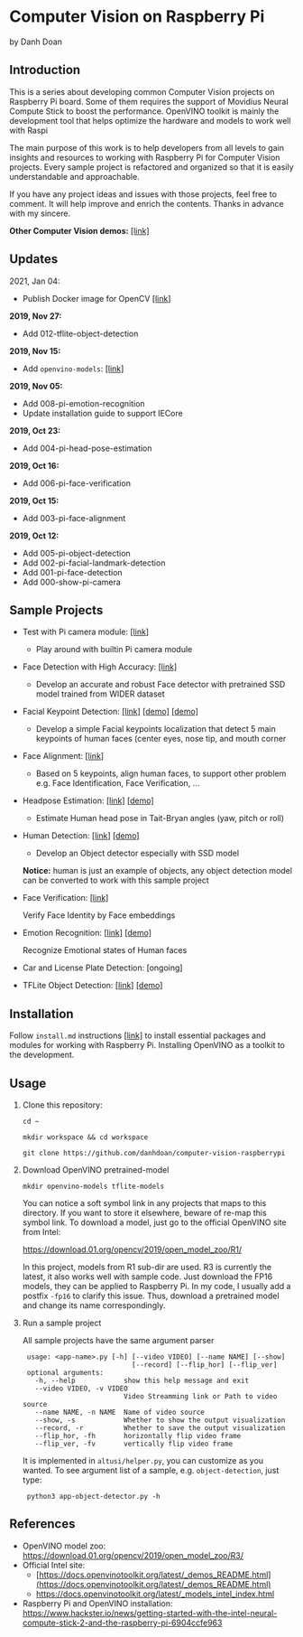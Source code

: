 # Computer Vision on Raspberry Pi

by Danh Doan


## Introduction
This is a series about developing common Computer Vision projects on Raspberry Pi board. Some of them requires the support of Movidius Neural Compute Stick to boost the performance. 
OpenVINO toolkit is mainly the development tool that helps optimize the hardware and models to work well with Raspi

The main purpose of this work is to help developers from all levels to gain insights and resources to working with Raspberry Pi for Computer Vision projects.
Every sample project is refactored and organized so that it is easily understandable and approachable.

If you have any project ideas and issues with those projects, feel free to comment.
It will help improve and enrich the contents. Thanks in advance with my sincere.

**Other Computer Vision demos:** [[link]](https://www.youtube.com/watch?v=Suprnm2EiEE&list=PL9gpyuNNKEhJSAg8RxTrNj046GQJ1K9Q1)

## Updates
2021, Jan 04:
  * Publish Docker image for OpenCV [[link]](https://hub.docker.com/repository/docker/danhdoan/opencv4-slim-buster)

**2019, Nov 27:**
  * Add 012-tflite-object-detection

**2019, Nov 15:**
  * Add `openvino-models`: [[link]](https://drive.google.com/drive/folders/11G98FS2-klB4qGiz4YzEZfdnd0G2XNrL)

**2019, Nov 05:**
  * Add 008-pi-emotion-recognition
  * Update installation guide to support IECore

**2019, Oct 23:**
  * Add 004-pi-head-pose-estimation

**2019, Oct 16:**
  * Add 006-pi-face-verification

**2019, Oct 15:**
  * Add 003-pi-face-alignment

**2019, Oct 12:**
  * Add 005-pi-object-detection
  * Add 002-pi-facial-landmark-detection
  * Add 001-pi-face-detection
  * Add 000-show-pi-camera

## Sample Projects
* Test with Pi camera module: [[link]](https://github.com/danhdoan/computer-vision-raspberrypi/tree/master/000-show-pi-camera)
	* Play around with builtin Pi camera module
* Face Detection with High Accuracy: [[link]](https://github.com/danhdoan/computer-vision-raspberrypi/tree/master/001-pi-face-detection)
	* Develop an accurate and robust Face detector with pretrained SSD model trained from WIDER dataset
* Facial Keypoint Detection: [[link]](https://github.com/danhdoan/computer-vision-raspberrypi/tree/master/002-pi-facial-landmark-detection) [[demo]](https://www.youtube.com/watch?v=En_nsyF8kJM) [[demo]](https://www.youtube.com/watch?v=WzvgrhrDC1s)
	* Develop a simple Facial keypoints localization that detect 5 main keypoints of human faces (center eyes, nose tip, and mouth corner
* Face Alignment: [[link]](https://github.com/danhdoan/computer-vision-raspberrypi/tree/master/003-pi-face-alignment)
	* Based on 5 keypoints, align human faces, to support other problem e.g. Face Identification, Face Verification, ... 
* Headpose Estimation: [[link]](https://github.com/danhdoan/computer-vision-raspberrypi/tree/master/004-pi-head-pose-estimation) [[demo]](https://www.youtube.com/watch?v=kN-QrA3h4oo)
	* Estimate Human head pose in Tait-Bryan angles (yaw, pitсh or roll)

* Human Detection: [[link]](https://github.com/danhdoan/computer-vision-raspberrypi/tree/master/005-pi-object-detection) [[demo]](https://www.youtube.com/watch?v=Suprnm2EiEE)
	* Develop an Object detector especially with SSD model

	**Notice:** human is just an example of objects, any object detection model can be converted to work with this sample project

* Face Verification: [[link]](https://github.com/danhdoan/computer-vision-raspberrypi/tree/master/006-pi-face-identification)

  Verify Face Identity by Face embeddings

* Emotion Recognition: [[link]](https://github.com/danhdoan/computer-vision-raspberrypi/tree/master/008-pi-emotion-recognition) [[demo]](https://www.youtube.com/watch?v=RXCuG3I1Mkw)

  Recognize Emotional states of Human faces

* Car and License Plate Detection: [ongoing]

* TFLite Object Detection: [[link]](https://github.com/danhdoan/computer-vision-raspberrypi/tree/master/012-tflite-object-detection) [[demo]](https://www.youtube.com/watch?v=ncDyjjNTd5w)



## Installation

Follow `install.md` instructions [[link]](https://github.com/danhdoan/computer-vision-raspberrypi/blob/master/install.md) to install essential packages and modules for working with Raspberry Pi. Installing OpenVINO as a toolkit to the development.

## Usage
1. Clone this repository:

	`cd ~`

	`mkdir workspace && cd workspace`

	`git clone https://github.com/danhdoan/computer-vision-raspberrypi`

2. Download OpenVINO pretrained-model

	`mkdir openvino-models tflite-models`

	You can notice a soft symbol link in any projects that maps to this directory. If you want to store it elsewhere, beware of re-map this symbol link.
	To download a model, just go to the official OpenVINO site from Intel:

	https://download.01.org/opencv/2019/open_model_zoo/R1/

	In this project, models from R1 sub-dir are used. R3 is currently the latest, it also works well with sample code.
	Just download the FP16 models, they can be applied to Raspberry Pi. In my code, I usually add a postfix `-fp16` to clarify this issue. Thus, download a pretrained model and change its name correspondingly.
	
3. Run a sample project

	All sample projects have the same argument parser

		usage: <app-name>.py [-h] [--video VIDEO] [--name NAME] [--show]                              
	                              [--record] [--flip_hor] [--flip_ver]
		optional arguments:                                                                                    
		  -h, --help            show this help message and exit
		  --video VIDEO, -v VIDEO
		                        Video Streamming link or Path to video source
		  --name NAME, -n NAME  Name of video source
		  --show, -s            Whether to show the output visualization
		  --record, -r          Whether to save the output visualization
		  --flip_hor, -fh       horizontally flip video frame
		  --flip_ver, -fv       vertically flip video frame
		  
	It is implemented in `altusi/helper.py`, you can customize as you wanted. To see argument list of a sample, e.g. `object-detection`, just type:

		python3 app-object-detector.py -h

## References
* OpenVINO model zoo: https://download.01.org/opencv/2019/open_model_zoo/R3/
* Official Intel site:
	* [https://docs.openvinotoolkit.org/latest/_demos_README.html](https://docs.openvinotoolkit.org/latest/_demos_README.html)
	* https://docs.openvinotoolkit.org/latest/_models_intel_index.html
* Raspberry Pi and OpenVINO installation: https://www.hackster.io/news/getting-started-with-the-intel-neural-compute-stick-2-and-the-raspberry-pi-6904ccfe963

